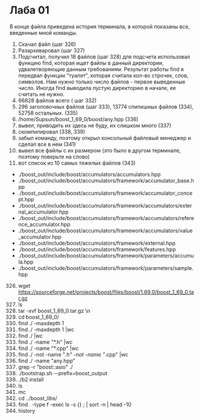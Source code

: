 # Лаба 01
В конце файла приведена история терминала, в которой показаны все, введенные мной команды.
1) Скачал файл (шаг 326)
2) Разархиваровал (шаг 327)
3) Подсчитал, получил 18 файлов (шаг 328)
    для подсчета использовал функцию find, которая ищет файлы в данный директории, удвалетворяющие данным требованиям. Результат работы find я передвал функции "туалет", которая считала кол-во строчек, слов, символов. Нам нужно только число файлов - первое выведенные число. Иногда find выводила пустую директорию в начале, ее считать не нужно.
4) 66828 файлов всего ( шаг 332)
5) 296 заголовочных файлов (шаг 333), 13774 спипишных файлов (334), 52758 остальных. (335)
6) /home/Supsun/boost_1_69_0/boost/any.hpp (336)
7) вывел, приводить их здесь не буду, их слишком много (337)
8) скомпилировал (338, 339)
9) забыл команду, поэтому открыл консольный файловый менеджер и сделал все в нем (341)
10) вывел все файлы с их размером (это было в другом терминале, поэтому поверьте на слово)
11) вот список из 10  самых тяжелых файлов (343) 

- ./boost_out/include/boost/accumulators/accumulators.hpp
- ./boost_out/include/boost/accumulators/framework/accumulator_base.hpp
- ./boost_out/include/boost/accumulators/framework/accumulator_concept.hpp
- ./boost_out/include/boost/accumulators/framework/accumulators/external_accumulator.hpp
- ./boost_out/include/boost/accumulators/framework/accumulators/reference_accumulator.hpp
- ./boost_out/include/boost/accumulators/framework/accumulators/value_accumulator.hpp
- ./boost_out/include/boost/accumulators/framework/external.hpp
- ./boost_out/include/boost/accumulators/framework/features.hpp
- ./boost_out/include/boost/accumulators/framework/parameters/accumula.hpp
- ./boost_out/include/boost/accumulators/framework/parameters/sample.hpp

326) wget https://sourceforge.net/projects/boost/files/boost/1.69.0/boost_1_69_0.tar.gz
327)  ls
328)  tar -xvf boost_1_69_0.tar.gz \n
329)  cd boost_1_69_0/
330)  find ./ -maxdepth 1
331)  find ./ -maxdepth 1 |wc
332)  find ./ |wc
333)  find ./ -name "*.h" |wc
334)  find ./ -name "*.cpp" |wc
335)  find ./ -not -name "*.h" -not -name "*.cpp" |wc
336)  find ./ -name "any.hpp"
337)  grep -r "boost::asio" ./
338)  ./bootstrap.sh --prefix=boost_output
339)  ./b2 install
340)  ls
341)  mc
342)  cd ../boost_libs/
343)  find . -type f -exec ls -s {} \; | sort -n | head -10
344)  history
